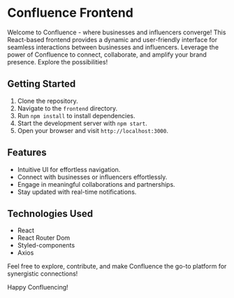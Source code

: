 # Confluence Frontend

Welcome to Confluence - where businesses and influencers converge! This React-based frontend provides a dynamic and user-friendly interface for seamless interactions between businesses and influencers. Leverage the power of Confluence to connect, collaborate, and amplify your brand presence. Explore the possibilities!

## Getting Started

1. Clone the repository.
2. Navigate to the `frontend` directory.
3. Run `npm install` to install dependencies.
4. Start the development server with `npm start`.
5. Open your browser and visit `http://localhost:3000`.

## Features

- Intuitive UI for effortless navigation.
- Connect with businesses or influencers effortlessly.
- Engage in meaningful collaborations and partnerships.
- Stay updated with real-time notifications.

## Technologies Used

- React
- React Router Dom
- Styled-components
- Axios

Feel free to explore, contribute, and make Confluence the go-to platform for synergistic connections!

Happy Confluencing!

